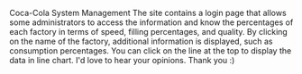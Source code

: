 Coca-Cola System Management
The site contains a login page that allows some administrators to access the information and know the percentages of each factory in terms of speed, filling percentages, and quality. By clicking on the name of the factory, additional information is displayed, such as consumption percentages. You can click on the line at the top to display the data in line chart.
I'd love to hear your opinions.
Thank you :)
